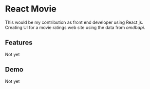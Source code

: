 # React Movie
This would be my contribution as front end developer using React js. Creating UI for a movie ratings web site using the data from *omdbapi*.

## Features
Not yet

## Demo
Not yet